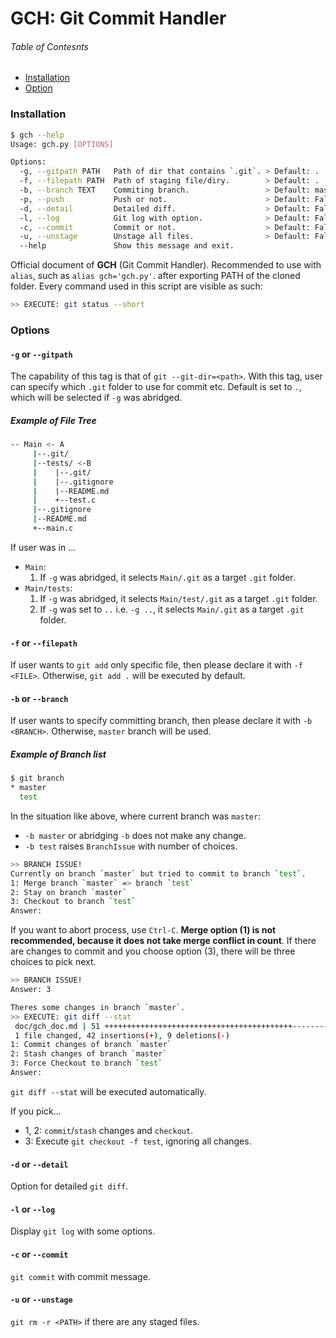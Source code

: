 # GCH: Git Commit Handler
###### Table of Contesnts
- [Installation](###installation)
- [Option](###option)


### Installation
```bash
$ gch --help
Usage: gch.py [OPTIONS]

Options:
  -g, --gitpath PATH   Path of dir that contains `.git`. > Default: .
  -f, --filepath PATH  Path of staging file/diry.        > Default: .
  -b, --branch TEXT    Commiting branch.                 > Default: master
  -p, --push           Push or not.                      > Default: False
  -d, --detail         Detailed diff.                    > Default: False
  -l, --log            Git log with option.              > Default: False
  -c, --commit         Commit or not.                    > Default: False
  -u, --unstage        Unstage all files.                > Default: False
  --help               Show this message and exit.
```

Official document of __GCH__ (Git Commit Handler).
Recommended to use with `alias`, such as `alias gch='gch.py'`. after exporting PATH of the cloned folder.
Every command used in this script are visible as such:
```bash
>> EXECUTE: git status --short
```

### Options

#### `-g` or `--gitpath`

The capability of this tag is that of `git --git-dir=<path>`.
With this tag, user can specify which `.git` folder to use for commit etc.
Default is set to `.`, which will be selected if `-g` was abridged.

##### Example of File Tree
```bash
-- Main <- A
     |--.git/
     |--tests/ <-B
     |    |--.git/  
     |    |--.gitignore  
     |    |--README.md  
     |    +--test.c
     |--.gitignore  
     |--README.md  
     +--main.c  
```

If user was in ...
- `Main`:
  1. If `-g` was abridged, it selects `Main/.git` as a target `.git` folder.
- `Main/tests`:
  1. If `-g` was abridged, it selects `Main/test/.git` as a target `.git` folder.
  2. If `-g` was set to `..` i.e. `-g ..`, it selects `Main/.git` as a target `.git` folder.

#### `-f` or `--filepath`

If user wants to `git add` only specific file, then please declare it with `-f <FILE>`. Otherwise, `git add .` will be executed by default.

#### `-b` or `--branch`

If user wants to specify committing branch, then please declare it with `-b <BRANCH>`. Otherwise, `master` branch will be used.

##### Example of Branch list
```bash
$ git branch
* master
  test
```
In the situation like above, where current branch was `master`:
- `-b master` or abridging `-b` does not make any change.
- `-b test` raises `BranchIssue` with number of choices.

```bash
>> BRANCH ISSUE!
Currently on branch `master` but tried to commit to branch `test`.
1: Merge branch `master` => branch `test`
2: Stay on branch `master`                   
3: Checkout to branch `test`  
Answer:
```
If you want to abort process, use `Ctrl-C`.
__Merge option (1) is not recommended, because it does not take merge conflict in count__. If there are changes to commit and you choose option (3), there will be three choices to pick next.
```bash
>> BRANCH ISSUE!
Answer: 3

Theres some changes in branch `master`.
>> EXECUTE: git diff --stat
 doc/gch_doc.md | 51 ++++++++++++++++++++++++++++++++++++++++++---------
 1 file changed, 42 insertions(+), 9 deletions(-)
1: Commit changes of branch `master`
2: Stash changes of branch `master`
3: Force Checkout to branch `test`
Answer:
```
`git diff --stat` will be executed automatically.

 If you pick...
- 1, 2: `commit`/`stash` changes and `checkout`.
- 3: Execute `git checkout -f test`, ignoring all changes.

#### `-d` or `--detail`

Option for detailed `git diff`.

#### `-l` or `--log`

Display `git log` with some options.

#### `-c` or `--commit`

`git commit` with commit message.

#### `-u` or `--unstage`

`git rm -r <PATH>` if there are any staged files.


<!--##### `-p` or `--gitpath`
- __Default:__  `.`
- __Argument (Option):__ `<PATH>`

##### `-d` or `--gitpath`
- __Default:__  `.`
- __Argument (Option):__ `<PATH>`

##### `-l` or `--gitpath`
- __Default:__  `.`
- __Argument (Option):__ `<PATH>`

##### `-c` or `--gitpath`
- __Default:__  `.`
- __Argument (Option):__ `<PATH>`

##### `-u` or `--gitpath`
- __Default:__  `.`
- __Argument (Option):__ `<PATH>` -->